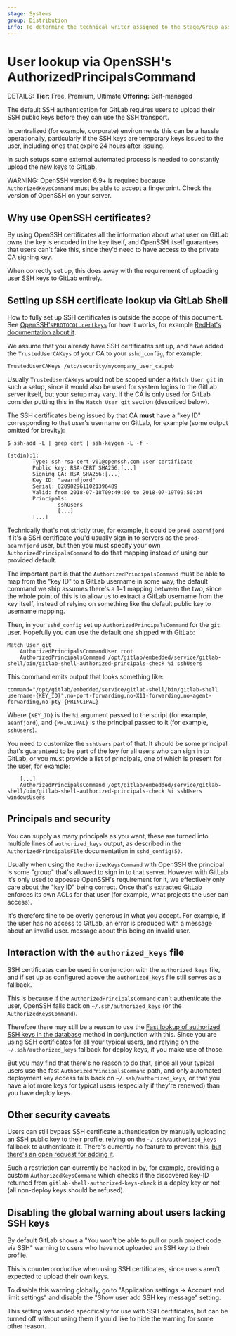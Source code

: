 ```yaml
---
stage: Systems
group: Distribution
info: To determine the technical writer assigned to the Stage/Group associated with this page, see https://handbook.gitlab.com/handbook/product/ux/technical-writing/#assignments
---
```


# User lookup via OpenSSH's AuthorizedPrincipalsCommand

DETAILS:
**Tier:** Free, Premium, Ultimate
**Offering:** Self-managed

The default SSH authentication for GitLab requires users to upload their SSH
public keys before they can use the SSH transport.

In centralized (for example, corporate) environments this can be a hassle
operationally, particularly if the SSH keys are temporary keys issued to the
user, including ones that expire 24 hours after issuing.

In such setups some external automated process is needed to constantly
upload the new keys to GitLab.

WARNING:
OpenSSH version 6.9+ is required because `AuthorizedKeysCommand` must be
able to accept a fingerprint. Check the version of OpenSSH on your server.

## Why use OpenSSH certificates?

By using OpenSSH certificates all the information about what user on
GitLab owns the key is encoded in the key itself, and OpenSSH itself
guarantees that users can't fake this, since they'd need to have
access to the private CA signing key.

When correctly set up, this does away with the requirement of
uploading user SSH keys to GitLab entirely.

## Setting up SSH certificate lookup via GitLab Shell

How to fully set up SSH certificates is outside the scope of this
document. See
[OpenSSH's`PROTOCOL.certkeys`](https://cvsweb.openbsd.org/cgi-bin/cvsweb/src/usr.bin/ssh/PROTOCOL.certkeys?annotate=HEAD)
for how it works, for example
[RedHat's documentation about it](https://access.redhat.com/documentation/en-us/red_hat_enterprise_linux/6/html/deployment_guide/sec-using_openssh_certificate_authentication).

We assume that you already have SSH certificates set up, and have
added the `TrustedUserCAKeys` of your CA to your `sshd_config`, for example:

```plaintext
TrustedUserCAKeys /etc/security/mycompany_user_ca.pub
```

Usually `TrustedUserCAKeys` would not be scoped under a `Match User git`
in such a setup, since it would also be used for system logins to
the GitLab server itself, but your setup may vary. If the CA is only
used for GitLab consider putting this in the `Match User git` section
(described below).

The SSH certificates being issued by that CA **must** have a "key ID"
corresponding to that user's username on GitLab, for example (some output
omitted for brevity):

```shell
$ ssh-add -L | grep cert | ssh-keygen -L -f -

(stdin):1:
        Type: ssh-rsa-cert-v01@openssh.com user certificate
        Public key: RSA-CERT SHA256:[...]
        Signing CA: RSA SHA256:[...]
        Key ID: "aearnfjord"
        Serial: 8289829611021396489
        Valid: from 2018-07-18T09:49:00 to 2018-07-19T09:50:34
        Principals:
                sshUsers
                [...]
        [...]
```

Technically that's not strictly true, for example, it could be
`prod-aearnfjord` if it's a SSH certificate you'd usually sign in to
servers as the `prod-aearnfjord` user, but then you must specify your
own `AuthorizedPrincipalsCommand` to do that mapping instead of using
our provided default.

The important part is that the `AuthorizedPrincipalsCommand` must be
able to map from the "key ID" to a GitLab username in some way, the
default command we ship assumes there's a 1=1 mapping between the two,
since the whole point of this is to allow us to extract a GitLab
username from the key itself, instead of relying on something like the
default public key to username mapping.

Then, in your `sshd_config` set up `AuthorizedPrincipalsCommand` for
the `git` user. Hopefully you can use the default one shipped with
GitLab:

```plaintext
Match User git
    AuthorizedPrincipalsCommandUser root
    AuthorizedPrincipalsCommand /opt/gitlab/embedded/service/gitlab-shell/bin/gitlab-shell-authorized-principals-check %i sshUsers
```

This command emits output that looks something like:

```shell
command="/opt/gitlab/embedded/service/gitlab-shell/bin/gitlab-shell username-{KEY_ID}",no-port-forwarding,no-X11-forwarding,no-agent-forwarding,no-pty {PRINCIPAL}
```

Where `{KEY_ID}` is the `%i` argument passed to the script
(for example, `aeanfjord`), and `{PRINCIPAL}` is the principal passed to it
(for example, `sshUsers`).

You need to customize the `sshUsers` part of that. It should be
some principal that's guaranteed to be part of the key for all users
who can sign in to GitLab, or you must provide a list of principals,
one of which is present for the user, for example:

```plaintext
    [...]
    AuthorizedPrincipalsCommand /opt/gitlab/embedded/service/gitlab-shell/bin/gitlab-shell-authorized-principals-check %i sshUsers windowsUsers
```

## Principals and security

You can supply as many principals as you want, these are turned
into multiple lines of `authorized_keys` output, as described in the
`AuthorizedPrincipalsFile` documentation in `sshd_config(5)`.

Usually when using the `AuthorizedKeysCommand` with OpenSSH the
principal is some "group" that's allowed to sign in to that
server. However with GitLab it's only used to appease OpenSSH's
requirement for it, we effectively only care about the "key ID" being
correct. Once that's extracted GitLab enforces its own ACLs for
that user (for example, what projects the user can access).

It's therefore fine to be overly generous in what you accept. For example, if the user has no access
to GitLab, an error is produced with a message about an invalid user.
message about this being an invalid user.

## Interaction with the `authorized_keys` file

SSH certificates can be used in conjunction with the `authorized_keys`
file, and if set up as configured above the `authorized_keys` file
still serves as a fallback.

This is because if the `AuthorizedPrincipalsCommand` can't
authenticate the user, OpenSSH falls back on
`~/.ssh/authorized_keys` (or the `AuthorizedKeysCommand`).

Therefore there may still be a reason to use the [Fast lookup of authorized SSH keys in the database](fast_ssh_key_lookup.md) method
in conjunction with this. Since you are using SSH certificates for
all your typical users, and relying on the `~/.ssh/authorized_keys`
fallback for deploy keys, if you make use of those.

But you may find that there's no reason to do that, since all your
typical users use the fast `AuthorizedPrincipalsCommand` path, and
only automated deployment key access falls back on
`~/.ssh/authorized_keys`, or that you have a lot more keys for typical
users (especially if they're renewed) than you have deploy keys.

## Other security caveats

Users can still bypass SSH certificate authentication by manually
uploading an SSH public key to their profile, relying on the
`~/.ssh/authorized_keys` fallback to authenticate it. There's
currently no feature to prevent this,
[but there's an open request for adding it](https://gitlab.com/gitlab-org/gitlab/-/issues/23260).

Such a restriction can currently be hacked in by, for example, providing a
custom `AuthorizedKeysCommand` which checks if the discovered key-ID
returned from `gitlab-shell-authorized-keys-check` is a deploy key or
not (all non-deploy keys should be refused).

## Disabling the global warning about users lacking SSH keys

By default GitLab shows a "You won't be able to pull or push
project code via SSH" warning to users who have not uploaded an SSH
key to their profile.

This is counterproductive when using SSH certificates, since users
aren't expected to upload their own keys.

To disable this warning globally, go to "Application settings ->
Account and limit settings" and disable the "Show user add SSH key
message" setting.

This setting was added specifically for use with SSH certificates, but
can be turned off without using them if you'd like to hide the warning
for some other reason.
